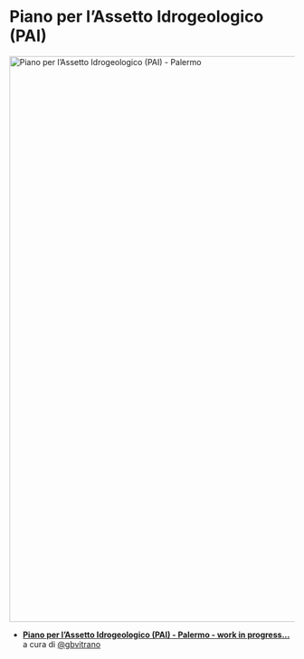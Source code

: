 # Piano per l’Assetto Idrogeologico (PAI) 


<a href="http://siciliahub.github.io/mappe/pai_palermo/index.html"><img width="1000" src="http://siciliahub.github.io/mappe/pai_palermo/legend/pai_pa.jpg" Title="Piano per l’Assetto Idrogeologico (PAI) - Palermo" /></a>

- [**Piano per l’Assetto Idrogeologico (PAI) - Palermo - work in progress...**](http://siciliahub.github.io/mappe/comuniafuoco/index.html) a cura di [@gbvitrano](https://twitter.com/gbvitrano)
